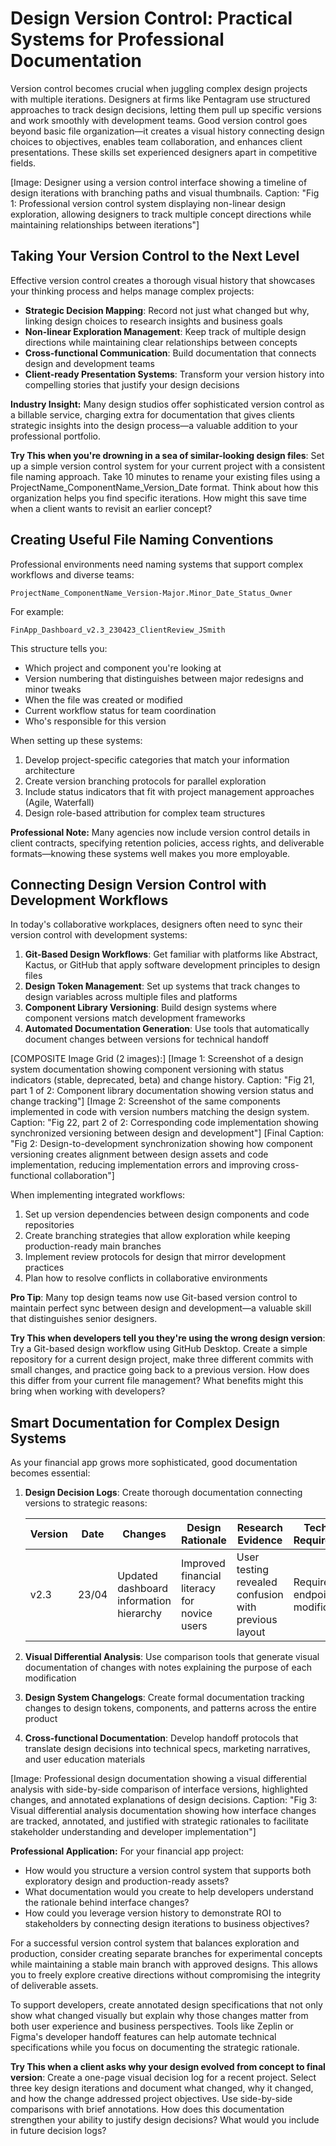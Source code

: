 # Design Version Control: Practical Systems for Professional Documentation

Version control becomes crucial when juggling complex design projects with multiple iterations. Designers at firms like Pentagram use structured approaches to track design decisions, letting them pull up specific versions and work smoothly with development teams. Good version control goes beyond basic file organization—it creates a visual history connecting design choices to objectives, enables team collaboration, and enhances client presentations. These skills set experienced designers apart in competitive fields.

[Image: Designer using a version control interface showing a timeline of design iterations with branching paths and visual thumbnails. Caption: "Fig 1: Professional version control system displaying non-linear design exploration, allowing designers to track multiple concept directions while maintaining relationships between iterations"]

## Taking Your Version Control to the Next Level

Effective version control creates a thorough visual history that showcases your thinking process and helps manage complex projects:

- **Strategic Decision Mapping**: Record not just what changed but why, linking design choices to research insights and business goals
- **Non-linear Exploration Management**: Keep track of multiple design directions while maintaining clear relationships between concepts
- **Cross-functional Communication**: Build documentation that connects design and development teams
- **Client-ready Presentation Systems**: Transform your version history into compelling stories that justify your design decisions

**Industry Insight:** Many design studios offer sophisticated version control as a billable service, charging extra for documentation that gives clients strategic insights into the design process—a valuable addition to your professional portfolio.

**Try This when you're drowning in a sea of similar-looking design files**: Set up a simple version control system for your current project with a consistent file naming approach. Take 10 minutes to rename your existing files using a ProjectName_ComponentName_Version_Date format. Think about how this organization helps you find specific iterations. How might this save time when a client wants to revisit an earlier concept?

## Creating Useful File Naming Conventions

Professional environments need naming systems that support complex workflows and diverse teams:

```
ProjectName_ComponentName_Version-Major.Minor_Date_Status_Owner
```

For example:
```
FinApp_Dashboard_v2.3_230423_ClientReview_JSmith
```

This structure tells you:
- Which project and component you're looking at
- Version numbering that distinguishes between major redesigns and minor tweaks
- When the file was created or modified
- Current workflow status for team coordination
- Who's responsible for this version

When setting up these systems:

1. Develop project-specific categories that match your information architecture
2. Create version branching protocols for parallel exploration
3. Include status indicators that fit with project management approaches (Agile, Waterfall)
4. Design role-based attribution for complex team structures

**Professional Note:** Many agencies now include version control details in client contracts, specifying retention policies, access rights, and deliverable formats—knowing these systems well makes you more employable.

## Connecting Design Version Control with Development Workflows

In today's collaborative workplaces, designers often need to sync their version control with development systems:

1. **Git-Based Design Workflows**: Get familiar with platforms like Abstract, Kactus, or GitHub that apply software development principles to design files
2. **Design Token Management**: Set up systems that track changes to design variables across multiple files and platforms
3. **Component Library Versioning**: Build design systems where component versions match development frameworks
4. **Automated Documentation Generation**: Use tools that automatically document changes between versions for technical handoff

[COMPOSITE Image Grid (2 images):]
[Image 1: Screenshot of a design system documentation showing component versioning with status indicators (stable, deprecated, beta) and change history. Caption: "Fig 21, part 1 of 2: Component library documentation showing version status and change tracking"]
[Image 2: Screenshot of the same components implemented in code with version numbers matching the design system. Caption: "Fig 22, part 2 of 2: Corresponding code implementation showing synchronized versioning between design and development"]
[Final Caption: "Fig 2: Design-to-development synchronization showing how component versioning creates alignment between design assets and code implementation, reducing implementation errors and improving cross-functional collaboration"]

When implementing integrated workflows:

1. Set up version dependencies between design components and code repositories
2. Create branching strategies that allow exploration while keeping production-ready main branches
3. Implement review protocols for design that mirror development practices
4. Plan how to resolve conflicts in collaborative environments

**Pro Tip**: Many top design teams now use Git-based version control to maintain perfect sync between design and development—a valuable skill that distinguishes senior designers.

**Try This when developers tell you they're using the wrong design version**: Try a Git-based design workflow using GitHub Desktop. Create a simple repository for a current design project, make three different commits with small changes, and practice going back to a previous version. How does this differ from your current file management? What benefits might this bring when working with developers?

## Smart Documentation for Complex Design Systems

As your financial app grows more sophisticated, good documentation becomes essential:

1. **Design Decision Logs**: Create thorough documentation connecting versions to strategic reasons:

   | Version | Date | Changes | Design Rationale | Research Evidence | Technical Requirements | Stakeholder Impact | Implementation Priority |
   |---------|------|---------|------------------|-------------------|------------------------|-------------------|-------------------------|
   | v2.3    | 23/04| Updated dashboard information hierarchy | Improved financial literacy for novice users | User testing revealed confusion with previous layout | Requires API endpoint modifications | Addresses key client concern about user comprehension | High - implement in next sprint |

2. **Visual Differential Analysis**: Use comparison tools that generate visual documentation of changes with notes explaining the purpose of each modification

3. **Design System Changelogs**: Create formal documentation tracking changes to design tokens, components, and patterns across the entire product

4. **Cross-functional Documentation**: Develop handoff protocols that translate design decisions into technical specs, marketing narratives, and user education materials

[Image: Professional design documentation showing a visual differential analysis with side-by-side comparison of interface versions, highlighted changes, and annotated explanations of design decisions. Caption: "Fig 3: Visual differential analysis documentation showing how interface changes are tracked, annotated, and justified with strategic rationales to facilitate stakeholder understanding and developer implementation"]

**Professional Application:** For your financial app project:
* How would you structure a version control system that supports both exploratory design and production-ready assets?
* What documentation would you create to help developers understand the rationale behind interface changes?
* How could you leverage version history to demonstrate ROI to stakeholders by connecting design iterations to business objectives?

For a successful version control system that balances exploration and production, consider creating separate branches for experimental concepts while maintaining a stable main branch with approved designs. This allows you to freely explore creative directions without compromising the integrity of deliverable assets.

To support developers, create annotated design specifications that not only show what changed visually but explain why those changes matter from both user experience and business perspectives. Tools like Zeplin or Figma's developer handoff features can help automate technical specifications while you focus on documenting the strategic rationale.

**Try This when a client asks why your design evolved from concept to final version**: Create a one-page visual decision log for a recent project. Select three key design iterations and document what changed, why it changed, and how the change addressed project objectives. Use side-by-side comparisons with brief annotations. How does this documentation strengthen your ability to justify design decisions? What would you include in future decision logs?